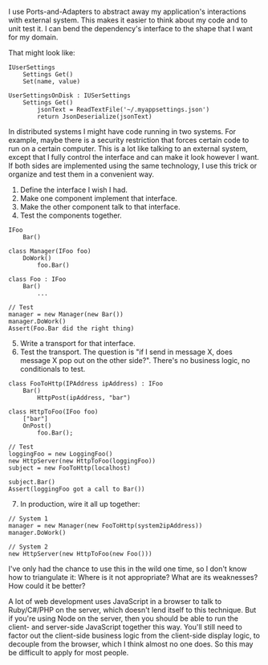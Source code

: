 I use Ports-and-Adapters to abstract away my application's interactions with external system.
This makes it easier to think about my code and to unit test it.
I can bend the dependency's interface to the shape that I want for my domain.

That might look like:

	IUserSettings
		Settings Get()
		Set(name, value)
	
	UserSettingsOnDisk : IUSerSettings
		Settings Get()
			jsonText = ReadTextFile('~/.myappsettings.json')
			return JsonDeserialize(jsonText)

In distributed systems I might have code running in two systems.
For example, maybe there is a security restriction that forces certain code to run on a certain computer.
This is a lot like talking to an external system, except that I fully control the interface and can make it look however I want. 
If both sides are implemented using the same technology, I use this trick or organize and test them in a convenient way. 

1. Define the interface I wish I had.
2. Make one component implement that interface.
3. Make the other component talk to that interface.
4. Test the components together.

```
IFoo
	Bar()
	
class Manager(IFoo foo)
	DoWork()
		foo.Bar()

class Foo : IFoo
	Bar()
		...

// Test
manager = new Manager(new Bar())
manager.DoWork()
Assert(Foo.Bar did the right thing)
```

5. Write a transport for that interface.
6. Test the transport. The question is "if I send in message X, does message X pop out on the other side?". There's no business logic, no conditionals to test. 

```
class FooToHttp(IPAddress ipAddress) : IFoo
	Bar()
		HttpPost(ipAddress, "bar")

class HttpToFoo(IFoo foo)
	["bar"]
	OnPost()
		foo.Bar();

// Test
loggingFoo = new LoggingFoo()
new HttpServer(new HttpToFoo(loggingFoo))
subject = new FooToHttp(localhost)

subject.Bar()
Assert(loggingFoo got a call to Bar())
```

7. In production, wire it all up together:

```
// System 1
manager = new Manager(new FooToHttp(system2ipAddress))
manager.DoWork()

// System 2
new HttpServer(new HttpToFoo(new Foo()))
```

I've only had the chance to use this in the wild one time, so I don't know how to triangulate it: Where is it not appropriate? What are its weaknesses? How could it be better?

A lot of web development uses JavaScript in a browser to talk to Ruby/C#/PHP on the server, which doesn't lend itself to this technique. But if you're using Node on the server, then you should be able to run the client- and server-side JavaScript together this way. You'll still need to factor out the client-side business logic from the client-side display logic, to decouple from the browser, which I think almost no one does. So this may be difficult to apply for most people.
